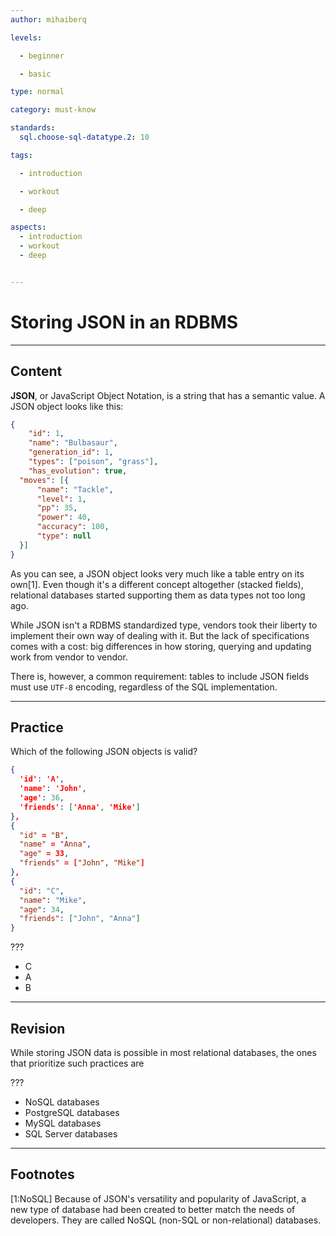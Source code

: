 ```yaml
---
author: mihaiberq

levels:

  - beginner

  - basic

type: normal

category: must-know

standards:
  sql.choose-sql-datatype.2: 10

tags:

  - introduction

  - workout

  - deep

aspects:
  - introduction
  - workout
  - deep


---
```


# Storing JSON in an RDBMS

---
## Content

**JSON**, or JavaScript Object Notation, is a string that has a semantic value. A JSON object looks like this:

```json
{
	"id": 1,
	"name": "Bulbasaur",
	"generation_id": 1,
	"types": ["poison", "grass"],
	"has_evolution": true,
  "moves": [{
      "name": "Tackle",
      "level": 1,
      "pp": 35,
      "power": 40,
      "accuracy": 100,
      "type": null
  }]
}
```

As you can see, a JSON object looks very much like a table entry on its own[1]. Even though it's a different concept altogether (stacked fields), relational databases started supporting them as data types not too long ago.

While JSON isn't a RDBMS standardized type, vendors took their liberty to implement their own way of dealing with it. But the lack of specifications comes with a cost: big differences in how storing, querying and updating work from vendor to vendor.

There is, however, a common requirement: tables to include JSON fields must use `UTF-8` encoding, regardless of the SQL implementation.

---
## Practice

Which of the following JSON objects is valid?

```json
{
  'id': 'A',
  'name': 'John',
  'age': 36,
  'friends': ['Anna', 'Mike']
},
{
  "id" = "B",
  "name" = "Anna",
  "age" = 33,
  "friends" = ["John", "Mike"]
},
{
  "id": "C",
  "name": "Mike",
  "age": 34,
  "friends": ["John", "Anna"]
}
```

???

* C
* A
* B

---
## Revision

While storing JSON data is possible in most relational databases, the ones that prioritize such practices are

???

* NoSQL databases
* PostgreSQL databases
* MySQL databases
* SQL Server databases

---
## Footnotes
[1:NoSQL]
Because of JSON's versatility and popularity of JavaScript, a new type of database had been created to better match the needs of developers. They are called NoSQL (non-SQL or non-relational) databases.
